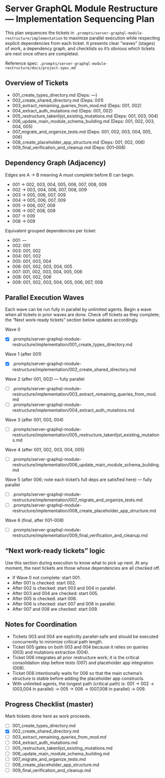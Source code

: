 # Server GraphQL Module Restructure — Implementation Sequencing Plan

This plan sequences the tickets in `.prompts/server-graphql-module-restructure/implementation` to maximize parallel execution while respecting explicit dependencies from each ticket. It presents clear “waves” (stages) of work, a dependency graph, and checklists so it’s obvious which tickets are next once others are completed.

Reference spec: `.prompts/server-graphql-module-restructure/docs/project-spec.md`

## Overview of Tickets
- 001_create_types_directory.md (Deps: —)
- 002_create_shared_directory.md (Deps: 001)
- 003_extract_remaining_queries_from_mod.md (Deps: 001, 002)
- 004_extract_auth_mutations.md (Deps: 001, 002)
- 005_restructure_takenlijst_existing_mutations.md (Deps: 001, 003, 004)
- 006_update_main_module_schema_building.md (Deps: 001, 002, 003, 004, 005)
- 007_migrate_and_organize_tests.md (Deps: 001, 002, 003, 004, 005, 006)
- 008_create_placeholder_app_structure.md (Deps: 001, 002, 006)
- 009_final_verification_and_cleanup.md (Deps: 001–008)

## Dependency Graph (Adjacency) 
Edges are A → B meaning A must complete before B can begin.
- 001 → 002, 003, 004, 005, 006, 007, 008, 009
- 002 → 003, 004, 006, 007, 008, 009
- 003 → 005, 006, 007, 009
- 004 → 005, 006, 007, 009
- 005 → 006, 007, 009
- 006 → 007, 008, 009
- 007 → 009
- 008 → 009

Equivalent grouped dependencies per ticket:
- 001: —
- 002: 001
- 003: 001, 002
- 004: 001, 002
- 005: 001, 003, 004
- 006: 001, 002, 003, 004, 005
- 007: 001, 002, 003, 004, 005, 006
- 008: 001, 002, 006
- 009: 001, 002, 003, 004, 005, 006, 007, 008

## Parallel Execution Waves
Each wave can be run fully in parallel by unlimited agents. Begin a wave when all tickets in prior waves are done. Check off tickets as they complete; the “Next work-ready tickets” section below updates accordingly.

Wave 0
- [x] .prompts/server-graphql-module-restructure/implementation/001_create_types_directory.md

Wave 1 (after 001)
- [x] .prompts/server-graphql-module-restructure/implementation/002_create_shared_directory.md

Wave 2 (after 001, 002) — fully parallel
- [ ] .prompts/server-graphql-module-restructure/implementation/003_extract_remaining_queries_from_mod.md
- [ ] .prompts/server-graphql-module-restructure/implementation/004_extract_auth_mutations.md

Wave 3 (after 001, 003, 004)
- [ ] .prompts/server-graphql-module-restructure/implementation/005_restructure_takenlijst_existing_mutations.md

Wave 4 (after 001, 002, 003, 004, 005)
- [ ] .prompts/server-graphql-module-restructure/implementation/006_update_main_module_schema_building.md

Wave 5 (after 006; note each ticket’s full deps are satisfied here) — fully parallel
- [ ] .prompts/server-graphql-module-restructure/implementation/007_migrate_and_organize_tests.md
- [ ] .prompts/server-graphql-module-restructure/implementation/008_create_placeholder_app_structure.md

Wave 6 (final, after 001–008)
- [ ] .prompts/server-graphql-module-restructure/implementation/009_final_verification_and_cleanup.md

## “Next work-ready tickets” logic
Use this section during execution to know what to pick up next. At any moment, the next tickets are those whose dependencies are all checked off.

- If Wave 0 not complete: start 001.
- After 001 is checked: start 002.
- After 002 is checked: start 003 and 004 in parallel.
- After 003 and 004 are checked: start 005.
- After 005 is checked: start 006.
- After 006 is checked: start 007 and 008 in parallel.
- After 007 and 008 are checked: start 009.

## Notes for Coordination
- Tickets 003 and 004 are explicitly parallel-safe and should be executed concurrently to minimize critical path length.
- Ticket 005 gates on both 003 and 004 because it relies on queries (003) and mutations extraction (004).
- Ticket 006 integrates all prior restructure work; it is the critical consolidation step before tests (007) and placeholder app integration (008).
- Ticket 008 intentionally waits for 006 so that the main schema’s structure is stable before adding the placeholder app constructs.
- With unlimited agents, the longest path (critical path) is: 001 → 002 → (003,004 in parallel) → 005 → 006 → (007,008 in parallel) → 009.

## Progress Checklist (master)
Mark tickets done here as work proceeds.
- [ ] 001_create_types_directory.md
- [x] 002_create_shared_directory.md
- [ ] 003_extract_remaining_queries_from_mod.md
- [ ] 004_extract_auth_mutations.md
- [ ] 005_restructure_takenlijst_existing_mutations.md
- [ ] 006_update_main_module_schema_building.md
- [ ] 007_migrate_and_organize_tests.md
- [ ] 008_create_placeholder_app_structure.md
- [ ] 009_final_verification_and_cleanup.md
